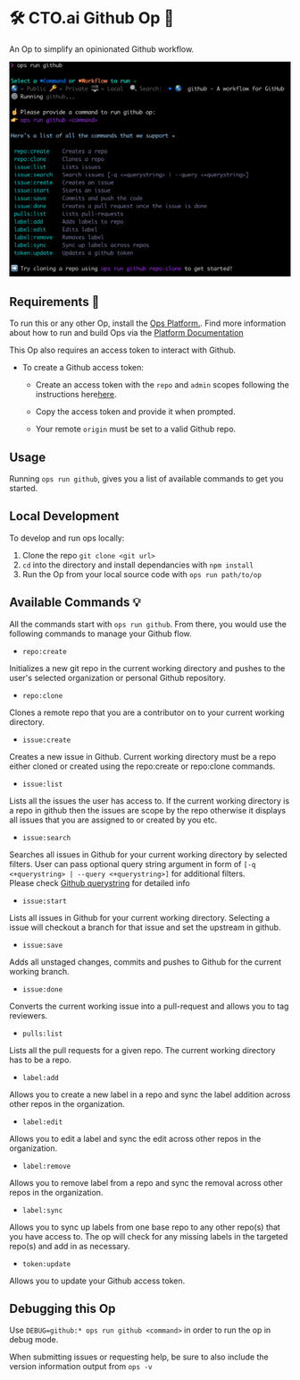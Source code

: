 # 🛠 CTO.ai Github Op 🚀

An Op to simplify an opinionated Github workflow.

![Github Op](./screens/github.png)

## Requirements 🔑

To run this or any other Op, install the [Ops Platform.](https://cto.ai/platform). Find more information about how to run and build Ops via the [Platform Documentation](https://cto.ai/docs/overview)

This Op also requires an access token to interact with Github.

* To create a Github access token:
  
  * Create an access token with the `repo` and `admin` scopes following the instructions here[here](https://help.github.com/en/articles/creating-a-personal-access-token-for-the-command-line).

  * Copy the access token and provide it when prompted.
  
  * Your remote `origin` must be set to a valid Github repo.

## Usage

Running `ops run github`, gives you a list of available commands to get you started. 

## Local Development

To develop and run ops locally:

  1. Clone the repo `git clone <git url>`
  2. `cd` into the directory and install dependancies with `npm install`
  3. Run the Op from your local source code with `ops run path/to/op`

## Available Commands 💡

All the commands start with `ops run github`. From there, you would use the following commands to manage your Github flow.

* `repo:create`

Initializes a new git repo in the current working directory and pushes to the user's selected organization or personal Github repository.

* `repo:clone`

Clones a remote repo that you are a contributor on to your current working directory.

* `issue:create`

Creates a new issue in Github. Current working directory must be a repo either cloned or created using the
repo:create or repo:clone commands.

* `issue:list`

Lists all the issues the user has access to. If the current working directory is a
repo in github then the issues are scope by the repo otherwise it displays all issues that you are assigned to or created by you etc.

* `issue:search`

Searches all issues in Github for your current working directory by selected filters. User can pass optional query string argument in form of `[-q <+querystring> | --query <+querystring>]` for additional filters.  
Please check [Github querystring](https://help.github.com/en/articles/searching-issues-and-pull-requests) for detailed info

* `issue:start`

Lists all issues in Github for your current working directory. Selecting a issue will checkout a branch for that issue and set the upstream in github.

* `issue:save`

Adds all unstaged changes, commits and pushes to Github for the current working
branch.

* `issue:done`

Converts the current working issue into a pull-request and allows you to tag reviewers.

* `pulls:list`

Lists all the pull requests for a given repo. The current working directory has to be a repo.

* `label:add`

Allows you to create a new label in a repo and sync the label addition across other repos in the organization.

* `label:edit`

Allows you to edit a label and sync the edit across other repos in the organization.

* `label:remove`

Allows you to remove label from a repo and sync the removal across other repos in the organization.

* `label:sync`

Allows you to sync up labels from one base repo to any other repo(s) that you have access to. The op will check for any missing labels in the targeted repo(s) and add in as necessary.

* `token:update`

Allows you to update your Github access token.

## Debugging this Op

Use `DEBUG=github:* ops run github <command>` in order to run the op in debug mode.

When submitting issues or requesting help, be sure to also include the version information output from `ops -v`
